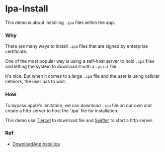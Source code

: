# Ipa-Install

This demo is about installing `.ipa` files within the app.

### Why

There are many ways to install `.ipa` files that are signed by enterprise certificate. 

One of the most popular way is using a self-host server to hold `.ipa` files and letting the system to download it with a `.plist` file.

It's nice. But when it comes to a large `.ipa` file and the user is using cellular network, the user has to wait.

### How

To bypass apple's limitation, we can download `.ipa` file on our own and create a http server to host the '.ipa' file for installation.

This demo use [Tiercel](https://github.com/Danie1s/Tiercel) to download file and [Swifter](https://github.com/httpswift/swifter) to start a http server.

### Ref

- [DownloadAndInstallIpa](https://github.com/lovelyjune/DownloadAndInstallIpa)

